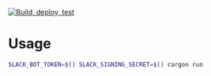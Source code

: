 [![Build, deploy, test](https://github.com/skyser2003/ditto_bot_rust/workflows/Rust/badge.svg)](https://github.com/skyser2003/ditto_bot_rust/actions?query=workflow%3ARust)

# Usage

```bash
SLACK_BOT_TOKEN=$() SLACK_SIGNING_SECRET=$() cargon run
```

